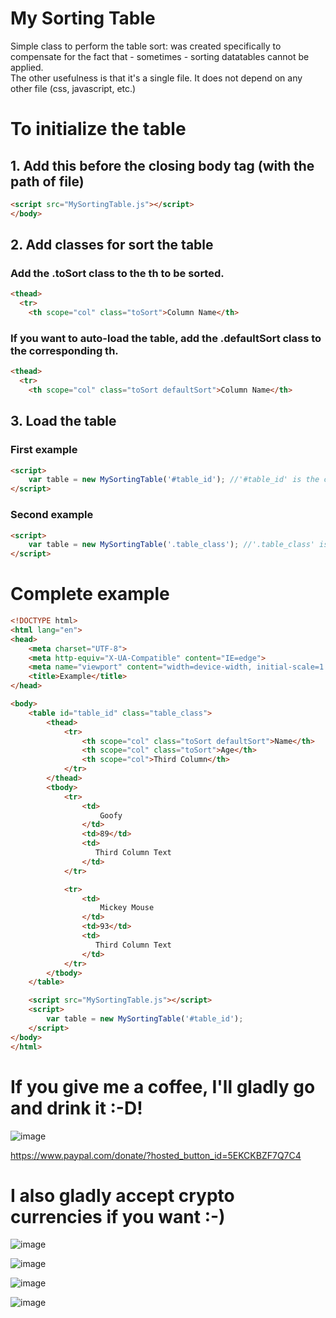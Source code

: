 # My Sorting Table
Simple class to perform the table sort: was created specifically to compensate for the fact that - sometimes - sorting datatables cannot be applied.<br>
The other usefulness is that it's a single file. It does not depend on any other file (css, javascript, etc.)

# To initialize the table
## 1. Add this before the closing body tag (with the path of file)
```html
<script src="MySortingTable.js"></script>
</body>
```
## 2. Add classes for sort the table
### Add the .toSort class to the th to be sorted.
```html
<thead>
  <tr>
    <th scope="col" class="toSort">Column Name</th>
```
### If you want to auto-load the table, add the .defaultSort class to the corresponding th.
```html
<thead>
  <tr>
    <th scope="col" class="toSort defaultSort">Column Name</th>
```
## 3. Load the table
### First example
```html
<script>
    var table = new MySortingTable('#table_id'); //'#table_id' is the css table selector
</script>
```
### Second example
```html
<script>
    var table = new MySortingTable('.table_class'); //'.table_class' is the css table selector
</script>
```

# Complete example
```html
<!DOCTYPE html>
<html lang="en">
<head>
    <meta charset="UTF-8">
    <meta http-equiv="X-UA-Compatible" content="IE=edge">
    <meta name="viewport" content="width=device-width, initial-scale=1.0">
    <title>Example</title>
</head>

<body>
    <table id="table_id" class="table_class">
        <thead>
            <tr>
                <th scope="col" class="toSort defaultSort">Name</th>
                <th scope="col" class="toSort">Age</th>
                <th scope="col">Third Column</th>
            </tr>
        </thead>
        <tbody>
            <tr>
                <td>
                    Goofy
                </td>
                <td>89</td>
                <td>
                   Third Column Text
                </td>
            </tr>

            <tr>
                <td>
                    Mickey Mouse
                </td>
                <td>93</td>
                <td>
                   Third Column Text
                </td>
            </tr>
        </tbody>
    </table>

    <script src="MySortingTable.js"></script>
    <script>
        var table = new MySortingTable('#table_id');
    </script>
</body>
</html>
```
# If you give me a coffee, I'll gladly go and drink it :-D! <br>
![image](https://user-images.githubusercontent.com/767664/145684817-aa4cc3ce-379d-4ac9-8a34-b623b41fdc03.png)

https://www.paypal.com/donate/?hosted_button_id=5EKCKBZF7Q7C4

# I also gladly accept crypto currencies if you want :-)

![image](https://user-images.githubusercontent.com/767664/145684749-3a2771f4-372f-47bc-be1e-a2850b681a30.png)

![image](https://user-images.githubusercontent.com/767664/145684842-a19481f0-2e48-408b-8024-763aff28296e.png)

![image](https://user-images.githubusercontent.com/767664/145684928-4c8e9917-4121-4e42-a02e-e3640032f5c6.png)

![image](https://user-images.githubusercontent.com/767664/145684939-972b40df-6891-4de0-aec3-623e3ece79de.png)
